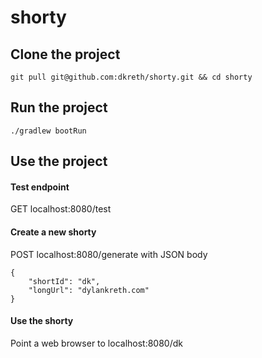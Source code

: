 # shorty

## Clone the project
`git pull git@github.com:dkreth/shorty.git && cd shorty`

## Run the project
`./gradlew bootRun`

## Use the project
#### Test endpoint 
GET localhost:8080/test

#### Create a new shorty
POST localhost:8080/generate with JSON body
```
{
    "shortId": "dk",
    "longUrl": "dylankreth.com"
}
```

#### Use the shorty
Point a web browser to localhost:8080/dk